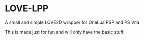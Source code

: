 # LOVE-LPP

A small and simple LOVE2D wrapper for OneLua PSP and PS Vita

This is made just for fun and will only have the basic stuff.
